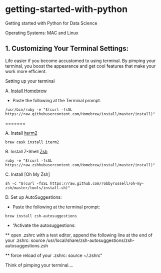 # getting-started-with-python
Getting started with Python for Data Science


Operating Systems: MAC and Linux 

## 1. Customizing Your Terminal Settings:

Life easier if you become accustomed to using terminal. By pimping your terminal, you boost the appearance and  get cool features that make your work more efficient.

Setting up your terminal

A. [Install Homebrew](https://brew.sh)

* Paste the following at the Terminal prompt.

`/usr/bin/ruby -e "$(curl -fsSL https://raw.githubusercontent.com/Homebrew/install/master/install)"`

=======

A. Install [iterm2](https://www.iterm2.com/)


`brew cask install iterm2`


B. Install Z-Shell [Zsh](https://gist.github.com/derhuerst/12a1558a4b408b3b2b6e)


`ruby -e "$(curl -fsSL https://raw.zshhubusercontent.com/Homebrew/install/master/install)"`


C. Install [Oh My Zsh]

`sh -c "$(curl -fsSL https://raw.github.com/robbyrussell/oh-my-zsh/master/tools/install.sh)"`


D. Set up AutoSuggestions:

* Paste the following at the terminal prompt:

`brew install zsh-autosuggestions`


* “Activate the autosuggestions:

** open .zshrc with a text editor, append the following line at the end of your .zshrc: source /usr/local/share/zsh-autosuggestions/zsh-autosuggestions.zsh


** force reload of your .zshrc:  source ~/.zshrc“


Think of pimping your terminal....

